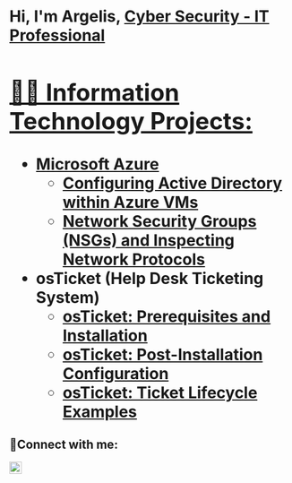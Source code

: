 <h1>Hi, I'm Argelis,  <a href="https://www.linkedin.com/in/argelis-robles/">Cyber Security - IT Professional

<h2>👨‍💻 Information Technology Projects:</h2>

- <b>Microsoft Azure</b>
  - [Configuring Active Directory within Azure VMs](https://github.com/Argelis1/configure-ad)
  - [Network Security Groups (NSGs) and Inspecting Network Protocols](https://github.com/Argelis1/azure-network-protocols)
- <b>osTicket (Help Desk Ticketing System)</b>
  - [osTicket: Prerequisites and Installation](https://github.com/Argelis1/osticket-prereqs)
  - [osTicket: Post-Installation Configuration](https://github.com/Argelis1/post-install-config)
  - [osTicket: Ticket Lifecycle Examples](https://github.com/Argelis1/ticket-lifecycle)

<h2>🤳Connect with me:</h2>


[<img align="left" alt="Argelis | LinkedIn" width="22px" src="https://cdn.jsdelivr.net/npm/simple-icons@v3/icons/linkedin.svg" />][linkedin]

[linkedin]: https://www.linkedin.com/in/argelis-robles
